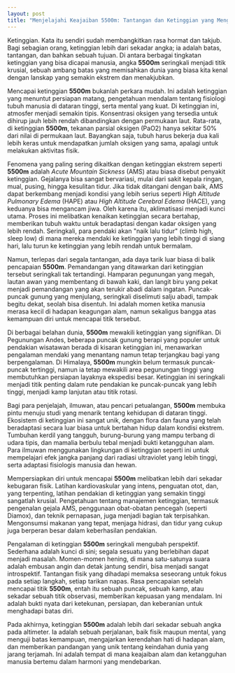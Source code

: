 ```yaml
---
layout: post
title: "Menjelajahi Keajaiban 5500m: Tantangan dan Ketinggian yang Menginspirasi"
---
```


Ketinggian. Kata itu sendiri sudah membangkitkan rasa hormat dan takjub. Bagi sebagian orang, ketinggian lebih dari sekadar angka; ia adalah batas, tantangan, dan bahkan sebuah tujuan. Di antara berbagai tingkatan ketinggian yang bisa dicapai manusia, angka **5500m** seringkali menjadi titik krusial, sebuah ambang batas yang memisahkan dunia yang biasa kita kenal dengan lanskap yang semakin ekstrem dan menakjubkan.

Mencapai ketinggian **5500m** bukanlah perkara mudah. Ini adalah ketinggian yang menuntut persiapan matang, pengetahuan mendalam tentang fisiologi tubuh manusia di dataran tinggi, serta mental yang kuat. Di ketinggian ini, atmosfer menjadi semakin tipis. Konsentrasi oksigen yang tersedia untuk dihirup jauh lebih rendah dibandingkan dengan permukaan laut. Rata-rata, di ketinggian **5500m**, tekanan parsial oksigen (PaO2) hanya sekitar 50% dari nilai di permukaan laut. Bayangkan saja, tubuh harus bekerja dua kali lebih keras untuk mendapatkan jumlah oksigen yang sama, apalagi untuk melakukan aktivitas fisik.

Fenomena yang paling sering dikaitkan dengan ketinggian ekstrem seperti **5500m** adalah *Acute Mountain Sickness* (AMS) atau biasa disebut penyakit ketinggian. Gejalanya bisa sangat bervariasi, mulai dari sakit kepala ringan, mual, pusing, hingga kesulitan tidur. Jika tidak ditangani dengan baik, AMS dapat berkembang menjadi kondisi yang lebih serius seperti *High Altitude Pulmonary Edema* (HAPE) atau *High Altitude Cerebral Edema* (HACE), yang keduanya bisa mengancam jiwa. Oleh karena itu, aklimatisasi menjadi kunci utama. Proses ini melibatkan kenaikan ketinggian secara bertahap, memberikan tubuh waktu untuk beradaptasi dengan kadar oksigen yang lebih rendah. Seringkali, para pendaki akan "naik lalu tidur" (climb high, sleep low) di mana mereka mendaki ke ketinggian yang lebih tinggi di siang hari, lalu turun ke ketinggian yang lebih rendah untuk bermalam.

Namun, terlepas dari segala tantangan, ada daya tarik luar biasa di balik pencapaian **5500m**. Pemandangan yang ditawarkan dari ketinggian tersebut seringkali tak tertandingi. Hamparan pegunungan yang megah, lautan awan yang membentang di bawah kaki, dan langit biru yang pekat menjadi pemandangan yang akan terukir abadi dalam ingatan. Puncak-puncak gunung yang menjulang, seringkali diselimuti salju abadi, tampak begitu dekat, seolah bisa disentuh. Ini adalah momen ketika manusia merasa kecil di hadapan keagungan alam, namun sekaligus bangga atas kemampuan diri untuk mencapai titik tersebut.

Di berbagai belahan dunia, **5500m** mewakili ketinggian yang signifikan. Di Pegunungan Andes, beberapa puncak gunung berapi yang populer untuk pendakian wisatawan berada di kisaran ketinggian ini, menawarkan pengalaman mendaki yang menantang namun tetap terjangkau bagi yang berpengalaman. Di Himalaya, **5500m** mungkin belum termasuk puncak-puncak tertinggi, namun ia tetap mewakili area pegunungan tinggi yang membutuhkan persiapan layaknya ekspedisi besar. Ketinggian ini seringkali menjadi titik penting dalam rute pendakian ke puncak-puncak yang lebih tinggi, menjadi kamp lanjutan atau titik rotasi.

Bagi para penjelajah, ilmuwan, atau pencari petualangan, **5500m** membuka pintu menuju studi yang menarik tentang kehidupan di dataran tinggi. Ekosistem di ketinggian ini sangat unik, dengan flora dan fauna yang telah beradaptasi secara luar biasa untuk bertahan hidup dalam kondisi ekstrem. Tumbuhan kerdil yang tangguh, burung-burung yang mampu terbang di udara tipis, dan mamalia berbulu tebal menjadi bukti ketangguhan alam. Para ilmuwan menggunakan lingkungan di ketinggian seperti ini untuk mempelajari efek jangka panjang dari radiasi ultraviolet yang lebih tinggi, serta adaptasi fisiologis manusia dan hewan.

Mempersiapkan diri untuk mencapai **5500m** melibatkan lebih dari sekadar kebugaran fisik. Latihan kardiovaskular yang intens, penguatan otot, dan, yang terpenting, latihan pendakian di ketinggian yang semakin tinggi sangatlah krusial. Pengetahuan tentang manajemen ketinggian, termasuk pengenalan gejala AMS, penggunaan obat-obatan pencegah (seperti Diamox), dan teknik pernapasan, juga menjadi bagian tak terpisahkan. Mengonsumsi makanan yang tepat, menjaga hidrasi, dan tidur yang cukup juga berperan besar dalam keberhasilan pendakian.

Pengalaman di ketinggian **5500m** seringkali mengubah perspektif. Sederhana adalah kunci di sini; segala sesuatu yang berlebihan dapat menjadi masalah. Momen-momen hening, di mana satu-satunya suara adalah embusan angin dan detak jantung sendiri, bisa menjadi sangat introspektif. Tantangan fisik yang dihadapi memaksa seseorang untuk fokus pada setiap langkah, setiap tarikan napas. Rasa pencapaian setelah mencapai titik **5500m**, entah itu sebuah puncak, sebuah kamp, atau sekadar sebuah titik observasi, memberikan kepuasan yang mendalam. Ini adalah bukti nyata dari ketekunan, persiapan, dan keberanian untuk menghadapi batas diri.

Pada akhirnya, ketinggian **5500m** adalah lebih dari sekadar sebuah angka pada altimeter. Ia adalah sebuah perjalanan, baik fisik maupun mental, yang menguji batas kemampuan, mengajarkan kerendahan hati di hadapan alam, dan memberikan pandangan yang unik tentang keindahan dunia yang jarang terjamah. Ini adalah tempat di mana keajaiban alam dan ketangguhan manusia bertemu dalam harmoni yang mendebarkan.
